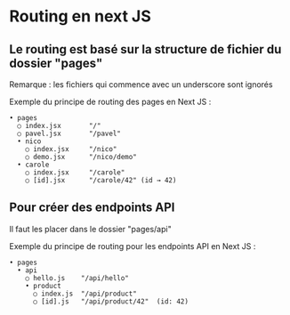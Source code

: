 # Routing en next JS

## Le routing est basé sur la structure de fichier du dossier "pages"
Remarque : les fichiers qui commence avec un underscore sont ignorés

Exemple du principe de routing des pages en Next JS : 
```
• pages
  ○ index.jsx       "/"
  ○ pavel.jsx       "/pavel"
  • nico
    ○ index.jsx     "/nico"
    ○ demo.jsx      "/nico/demo"
  • carole
    ○ index.jsx     "/carole"
    ○ [id].jsx      "/carole/42" (id → 42)
```

## Pour créer des endpoints API
Il faut les placer dans le dossier "pages/api" 

Exemple du principe de routing pour les endpoints API en Next JS :
```
• pages
  • api
    ○ hello.js    "/api/hello"
    • product
      ○ index.js  "/api/product"
      ○ [id].js   "/api/product/42"  (id: 42)
```